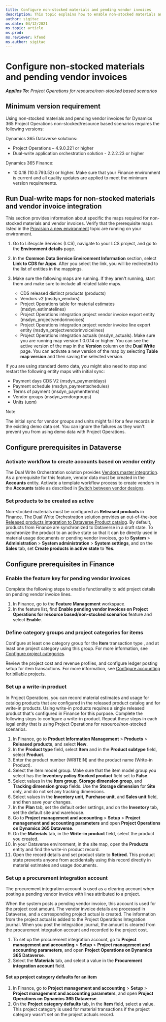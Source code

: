 ```yaml
---
title: Configure non-stocked materials and pending vendor invoices
description: This topic explains how to enable non-stocked materials and pending vendor invoices.
author: sigitac
ms.date: 04/12/2021
ms.topic: article
ms.prod:
ms.reviewer: kfend 
ms.author: sigitac
---
```


# Configure non-stocked materials and pending vendor invoices

_**Applies To:** Project Operations for resource/non-stocked based scenarios_

## Minimum version requirement

Using non-stocked materials and pending vendor invoices for Dynamics 365 Project Operations non-stocked/resource based scenarios requires the following versions:

Dynamics 365 Dataverse solutions:

- Project Operations – 4.9.0.221 or higher
- Dual-write application orchestration solution - 2.2.2.23 or higher

Dynamics 365 Finance:
- 10.0.18 (10.0.793.52) or higher. Make sure that your Finance environment is current and all quality updates are applied to meet the minimum version requirements.

## Run Dual-write maps for non-stocked materials and vendor invoice integration

This section provides information about specific the maps required for non-stocked materials and vendor invoices. Verify that the prerequisite maps listed in the [Provision a new environment](../environment/resource-provision-new-environment.md#run-project-operations-dual-write-maps) topic are running on your environment.

1. Go to Lifecycle Services (LCS), navigate to your LCS project, and go to the **Environment details** page.
2. In the **Common Data Service Environment Information** section, select **Link to CDS for Apps**. After you select the link, you will be redirected to the list of entities in the mappings.
3. Make sure the following maps are running. If they aren't running, start them and make sure to include all related table maps.

    - CDS released distinct products (products)
    - Vendors v2 (msdyn_vendors)
    - Project Operations table for material estimates (msdyn_estimatelines)
    - Project Operations integration project vendor invoice export entity (msdyn_projectvendorinvoices)
    - Project Operations integration project vendor invoice line export entity (msdyn_projectvendorinvoicelines)
    - Project Operations integration actuals (msdyn_actuals). Make sure you are running map version 1.0.0.14 or higher. You can see the active version of the map in the **Version** column on the **Dual Write** page. You can activate a new version of the map by selecting **Table map version** and then saving the selected version.

If you are using standard demo data, you might also need to stop and restart the following entity maps with initial sync:
  - Payment days CDS V2 (msdyn_paymentdays)
  - Payment schedule (msdyn_paymentschedules)
  - Terms of payment (msdyn_paymentterms)
  - Vendor groups (msdyn_vendorgroups)
  - Units (uom)

> [!NOTE]
> The initial sync for vendor groups and units might fail for a few records in the existing demo data set. You can ignore the failures as they won't prevent you from using demo data with Project Operations.

## Configure prerequisites in Dataverse

### Activate workflow to create accounts based on vendor entity

The Dual Write Orchestration solution provides [Vendors master integration](/dynamics365/fin-ops-core/dev-itpro/data-entities/dual-write/vendor-mapping.md). As a prerequisite for this feature, vendor data must be created in the **Accounts** entity. Activate a template workflow process to create vendors in the **Accounts** table as described in [Switch between vendor designs](/dynamics365/fin-ops-core/dev-itpro/data-entities/dual-write/vendor-switch.md#use-the-extended-vendor-design-for-vendors-of-the-organization-type).

### Set products to be created as active

Non-stocked materials must be configured as **Released products** in Finance. The Dual Write Orchestration solution provides an out-of-the-box [Released products integration to Dataverse Product catalog](/dynamics365/fin-ops-core/dev-itpro/data-entities/dual-write/product-mapping.md). By default, products from Finance are synchronized to Dataverse in a draft state. To synchronize the product to an active state so that it can be directly used in material usage documents or pending vendor invoices, go to **System** > **Administration** > **System administration** > **System settings**, and on the **Sales** tab, set **Create products in active state** to **Yes**.

## Configure prerequisites in Finance

### Enable the feature key for pending vendor invoices

Complete the following steps to enable functionality to add project details on pending vendor invoice lines.

1. In Finance, go to the **Feature Management** workspace.
2. In the feature list, find **Enable pending vendor invoices on Project Operations for resource based/non-stocked scenarios** feature and select **Enable**.

### Define category groups and project categories for items

Configure at least one category group for the **Item** transaction type , and at least one project category using this group. For more information, see [Configure project categories](../project-accounting/configure-project-categories.md#category-groups).

Review the project cost and revenue profiles, and configure ledger posting setup for item transactions. For more information, see [Configure accounting for billable projects](../project-accounting/configure-accounting-billable-projects.md).

### Set up a write-in product

In Project Operations, you can record material estimates and usage for catalog products that are configured in the released product catalog and for write-in products. Using write-in products requires a single released product that's configured in Finance for this purpose. Complete the following steps to configure a write-in product. Repeat these steps in each legal entity that is using Project Operations for resource/non-stocked scenarios.

1. In Finance, go to **Product Information Management** > **Products** > **Released products**, and select **New**.
2. In the **Product type** field, select **Item** and in the **Product subtype** field, select **Product**.
3. Enter the product number (WRITEIN) and the product name (Write-in Product).
4. Select  the item model group. Make sure that the item model group you select has the **Inventory policy Stocked product** field set to **False**.
5. Select values in the **Item group**, **Storage dimension group**, and **Tracking dimension group** fields. Use the **Storage dimension** for **Site** only, and do not set any tracking dimensions.
6. Select values in the **Inventory unit**, **Purchase unit**, and **Sales unit** field, and then save your changes.
7. In the **Plan** tab, set the default order settings, and on the **Inventory** tab, set the default site and warehouse.
8. Go to **Project management and accounting** > **Setup** > **Project management and accounting parameters** and open **Project Operations on Dynamics 365 Dataverse**. 
9. On the **Materials** tab, in the **Write-in product** field, select the product you created.
10. In your Dataverse environment, in the site map, open the **Products** entity and find the write-in product record. 
11. Open the record details and set product state to **Retired**. This product state prevents anyone from accidentally using this record directly in material estimates and usage documents.

### Set up a procurement integration account

The procurement integration account is used as a clearing account when posting a pending vendor invoice with lines attributed to a project.

When the system posts a pending vendor invoice, this account is used for the project cost amount. The vendor invoice details are processed in Dataverse, and a corresponding project actual is created. The information from the project actual is added to the Project Operations Integration journal. When you post the integration journal, the amount is cleared from the procurement integration account and recorded to the project cost.

1. To set up the procurement integration account, go to **Project management and accounting** > **Setup** > **Project management and accounting parameters**, and open **Project Operations on Dynamics 365 Dataverse**. 
2. Select the **Materials** tab, and select a value in the **Procurement integration account** field.

#### Set up project category defaults for an item

1. In Finance, go to **Project management and accounting** > **Setup** > **Project management and accounting parameters**, and open **Project Operations on Dynamics 365 Dataverse**. 
2. On the **Project category defaults** tab, in the **Item** field, select a value. This project category is used for material transactions if the project category wasn't set on the project actuals record.

